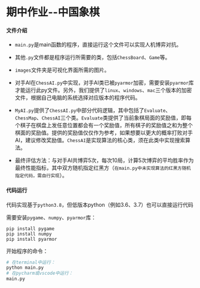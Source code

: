 # 期中作业--中国象棋



#### 文件介绍

* `main.py`是main函数的程序，直接运行这个文件可以实现人机博弈对抗。

* 其他`.py`文件都是程序运行所需要的类，包括`ChessBoard`、`Game`等。

* `images`文件夹是可视化界面所需的图片。
* 对手AI在`ChessAI.py`中实现，对手AI类已被`pyarmor`加密，需要安装`pyarmor`库才能运行此py文件。另外，我们提供了`linux`、`windows`、`mac`三个版本的加密文件，根据自己电脑的系统选择对应版本的程序代码。
* `MyAI.py`提供了`ChessAI.py`中部分代码逻辑，其中包括了`Evaluate`、`ChessMap`、`ChessAI`三个类。`Evaluate`类提供了当前象棋局面的奖励值，即每个棋子在棋盘上发任意位置都会有一个奖励值，所有棋子的奖励值之和为整个棋面的奖励值。提供的奖励值仅仅作为参考，如果想要以更大的概率打败对手AI，建议修改奖励值。`ChessAI`是实现算法的核心类，须在此类中实现搜索算法。
* 最终评估方法：与对手AI共博弈5次，每次10局，计算5次博弈的平均胜率作为最终性能指标，其中双方随机指定红黑方（`在main.py中未实现算法的红黑方随机指定代码，需自行实现`）。



#### 代码运行

代码实现基于`python3.8`，但低版本python（例如3.6、3.7）也可以直接运行代码

需要安装`pygame`、`numpy`、`pyarmor`库：

```
pip install pygame
pip install numpy
pip install pyarmor
```

开始程序的命令：

``` python
# 在terminal中运行：
python main.py
# 在pycharm或vscode中运行：
main.py
```

